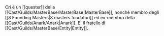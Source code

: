 Cri è un [[quester]] della [[Cast/Guilds/MasterBase/MasterBase|MasterBase]], nonché membro degli [[8 Founding Masters|8 masters fondatori]] ed ex-membro della [[Cast/Guilds/Anark/Anark|Anark]]. E' il fratello di [[Cast/Guilds/MasterBase/Entity|Entity]].